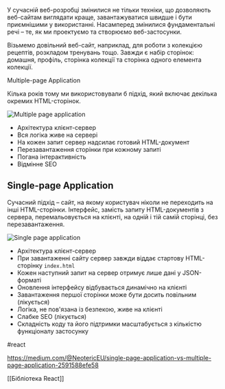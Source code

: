 У сучасній веб-розробці змінилися не тільки техніки, що дозволяють веб-сайтам виглядати краще, завантажуватися швидше і бути приємнішими у використанні. Насамперед змінилися фундаментальні речі – те, як ми проектуємо та створюємо веб-застосунки.

Візьмемо довільний веб-сайт, наприклад, для роботи з колекцією рецептів, розкладом тренувань тощо. Завжди є набір сторінок: домашня, профіль, сторінка колекції та сторінка одного елемента колекції.

Multiple-page Application[​](https://textbook.edu.goit.global/react-zr7b4k/v1/uk/docs/lesson-01/web-apps#multiple-page-application "Пряме посилання на цей заголовок")

Кілька років тому ми використовували б підхід, який включає декілька окремих HTML-сторінок.

![Multiple page application](https://textbook.edu.goit.global/react-zr7b4k/v1/uk/img/lesson-01/mpa.jpg)

-   Архітектура клієнт-сервер
-   Вся логіка живе на сервері
-   На кожен запит сервер надсилає готовий HTML-документ
-   Перезавантаження сторінки при кожному запиті
-   Погана інтерактивність
-   Відмінне SEO

## Single-page Application[​](https://textbook.edu.goit.global/react-zr7b4k/v1/uk/docs/lesson-01/web-apps#single-page-application "Пряме посилання на цей заголовок")

Сучасний підхід – сайт, на якому користувач ніколи не переходить на інші HTML-сторінки. Інтерфейс, замість запиту HTML-документів з сервера, перемальовується на клієнті, на одній і тій самій сторінці, без перезавантаження.

![Single page application](https://textbook.edu.goit.global/react-zr7b4k/v1/uk/img/lesson-01/spa.png)

-   Архітектура клієнт-сервер
-   При завантаженні сайту сервер завжди віддає стартову HTML-сторінку `index.html`
-   Кожен наступний запит на сервер отримує лише дані у JSON-форматі
-   Оновлення інтерфейсу відбувається динамічно на клієнті
-   Завантаження першої сторінки може бути досить повільним (лікується)
-   Логіка, не пов'язана із безпекою, живе на клієнті
-   Слабке SEO (лікується)
-   Складність коду та його підтримки масштабується з кількістю функціоналу застосунку

#react

https://medium.com/@NeotericEU/single-page-application-vs-multiple-page-application-2591588efe58

[[Бібліотека React]]




